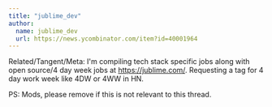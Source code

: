 ```yaml
---
title: "jublime_dev"
author:
  name: jublime_dev
  url: https://news.ycombinator.com/item?id=40001964
---
```

Related&#x2F;Tangent&#x2F;Meta: I&#x27;m compiling tech stack specific jobs along with open source&#x2F;4 day week jobs at <a href="https:&#x2F;&#x2F;jublime.com&#x2F;" rel="nofollow">https:&#x2F;&#x2F;jublime.com&#x2F;</a>. Requesting a tag for 4 day work week like 4DW or 4WW in HN.

PS: Mods, please remove if this is not relevant to this thread.
